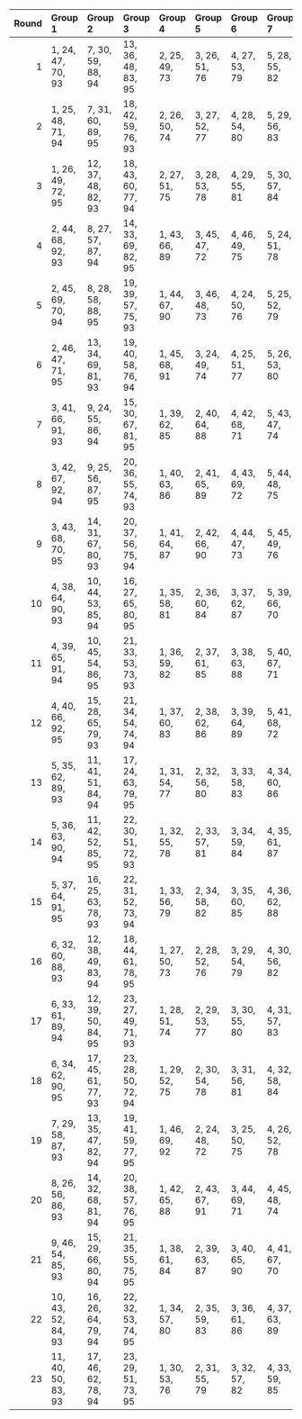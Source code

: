 |   Round | Group 1            | Group 2            | Group 3            | Group 4       | Group 5       | Group 6       | Group 7       | Group 8       | Group 9       | Group 10      | Group 11       | Group 12       | Group 13       | Group 14       | Group 15       | Group 16       | Group 17       | Group 18       | Group 19       | Group 20       | Group 21       | Group 22       | Group 23       |
|--------:|:-------------------|:-------------------|:-------------------|:--------------|:--------------|:--------------|:--------------|:--------------|:--------------|:--------------|:---------------|:---------------|:---------------|:---------------|:---------------|:---------------|:---------------|:---------------|:---------------|:---------------|:---------------|:---------------|:---------------|
|       1 | 1, 24, 47, 70, 93  | 7, 30, 59, 88, 94  | 13, 36, 48, 83, 95 | 2, 25, 49, 73 | 3, 26, 51, 76 | 4, 27, 53, 79 | 5, 28, 55, 82 | 6, 29, 57, 85 | 8, 31, 61, 91 | 9, 32, 63, 71 | 10, 33, 65, 74 | 11, 34, 67, 77 | 12, 35, 69, 80 | 14, 37, 50, 86 | 15, 38, 52, 89 | 16, 39, 54, 92 | 17, 40, 56, 72 | 18, 41, 58, 75 | 19, 42, 60, 78 | 20, 43, 62, 81 | 21, 44, 64, 84 | 22, 45, 66, 87 | 23, 46, 68, 90 |
|       2 | 1, 25, 48, 71, 94  | 7, 31, 60, 89, 95  | 18, 42, 59, 76, 93 | 2, 26, 50, 74 | 3, 27, 52, 77 | 4, 28, 54, 80 | 5, 29, 56, 83 | 6, 30, 58, 86 | 8, 32, 62, 92 | 9, 33, 64, 72 | 10, 34, 66, 75 | 11, 35, 68, 78 | 12, 36, 47, 81 | 13, 37, 49, 84 | 14, 38, 51, 87 | 15, 39, 53, 90 | 16, 40, 55, 70 | 17, 41, 57, 73 | 19, 43, 61, 79 | 20, 44, 63, 82 | 21, 45, 65, 85 | 22, 46, 67, 88 | 23, 24, 69, 91 |
|       3 | 1, 26, 49, 72, 95  | 12, 37, 48, 82, 93 | 18, 43, 60, 77, 94 | 2, 27, 51, 75 | 3, 28, 53, 78 | 4, 29, 55, 81 | 5, 30, 57, 84 | 6, 31, 59, 87 | 7, 32, 61, 90 | 8, 33, 63, 70 | 9, 34, 65, 73  | 10, 35, 67, 76 | 11, 36, 69, 79 | 13, 38, 50, 85 | 14, 39, 52, 88 | 15, 40, 54, 91 | 16, 41, 56, 71 | 17, 42, 58, 74 | 19, 44, 62, 80 | 20, 45, 64, 83 | 21, 46, 66, 86 | 22, 24, 68, 89 | 23, 25, 47, 92 |
|       4 | 2, 44, 68, 92, 93  | 8, 27, 57, 87, 94  | 14, 33, 69, 82, 95 | 1, 43, 66, 89 | 3, 45, 47, 72 | 4, 46, 49, 75 | 5, 24, 51, 78 | 6, 25, 53, 81 | 7, 26, 55, 84 | 9, 28, 59, 90 | 10, 29, 61, 70 | 11, 30, 63, 73 | 12, 31, 65, 76 | 13, 32, 67, 79 | 15, 34, 48, 85 | 16, 35, 50, 88 | 17, 36, 52, 91 | 18, 37, 54, 71 | 19, 38, 56, 74 | 20, 39, 58, 77 | 21, 40, 60, 80 | 22, 41, 62, 83 | 23, 42, 64, 86 |
|       5 | 2, 45, 69, 70, 94  | 8, 28, 58, 88, 95  | 19, 39, 57, 75, 93 | 1, 44, 67, 90 | 3, 46, 48, 73 | 4, 24, 50, 76 | 5, 25, 52, 79 | 6, 26, 54, 82 | 7, 27, 56, 85 | 9, 29, 60, 91 | 10, 30, 62, 71 | 11, 31, 64, 74 | 12, 32, 66, 77 | 13, 33, 68, 80 | 14, 34, 47, 83 | 15, 35, 49, 86 | 16, 36, 51, 89 | 17, 37, 53, 92 | 18, 38, 55, 72 | 20, 40, 59, 78 | 21, 41, 61, 81 | 22, 42, 63, 84 | 23, 43, 65, 87 |
|       6 | 2, 46, 47, 71, 95  | 13, 34, 69, 81, 93 | 19, 40, 58, 76, 94 | 1, 45, 68, 91 | 3, 24, 49, 74 | 4, 25, 51, 77 | 5, 26, 53, 80 | 6, 27, 55, 83 | 7, 28, 57, 86 | 8, 29, 59, 89 | 9, 30, 61, 92  | 10, 31, 63, 72 | 11, 32, 65, 75 | 12, 33, 67, 78 | 14, 35, 48, 84 | 15, 36, 50, 87 | 16, 37, 52, 90 | 17, 38, 54, 70 | 18, 39, 56, 73 | 20, 41, 60, 79 | 21, 42, 62, 82 | 22, 43, 64, 85 | 23, 44, 66, 88 |
|       7 | 3, 41, 66, 91, 93  | 9, 24, 55, 86, 94  | 15, 30, 67, 81, 95 | 1, 39, 62, 85 | 2, 40, 64, 88 | 4, 42, 68, 71 | 5, 43, 47, 74 | 6, 44, 49, 77 | 7, 45, 51, 80 | 8, 46, 53, 83 | 10, 25, 57, 89 | 11, 26, 59, 92 | 12, 27, 61, 72 | 13, 28, 63, 75 | 14, 29, 65, 78 | 16, 31, 69, 84 | 17, 32, 48, 87 | 18, 33, 50, 90 | 19, 34, 52, 70 | 20, 35, 54, 73 | 21, 36, 56, 76 | 22, 37, 58, 79 | 23, 38, 60, 82 |
|       8 | 3, 42, 67, 92, 94  | 9, 25, 56, 87, 95  | 20, 36, 55, 74, 93 | 1, 40, 63, 86 | 2, 41, 65, 89 | 4, 43, 69, 72 | 5, 44, 48, 75 | 6, 45, 50, 78 | 7, 46, 52, 81 | 8, 24, 54, 84 | 10, 26, 58, 90 | 11, 27, 60, 70 | 12, 28, 62, 73 | 13, 29, 64, 76 | 14, 30, 66, 79 | 15, 31, 68, 82 | 16, 32, 47, 85 | 17, 33, 49, 88 | 18, 34, 51, 91 | 19, 35, 53, 71 | 21, 37, 57, 77 | 22, 38, 59, 80 | 23, 39, 61, 83 |
|       9 | 3, 43, 68, 70, 95  | 14, 31, 67, 80, 93 | 20, 37, 56, 75, 94 | 1, 41, 64, 87 | 2, 42, 66, 90 | 4, 44, 47, 73 | 5, 45, 49, 76 | 6, 46, 51, 79 | 7, 24, 53, 82 | 8, 25, 55, 85 | 9, 26, 57, 88  | 10, 27, 59, 91 | 11, 28, 61, 71 | 12, 29, 63, 74 | 13, 30, 65, 77 | 15, 32, 69, 83 | 16, 33, 48, 86 | 17, 34, 50, 89 | 18, 35, 52, 92 | 19, 36, 54, 72 | 21, 38, 58, 78 | 22, 39, 60, 81 | 23, 40, 62, 84 |
|      10 | 4, 38, 64, 90, 93  | 10, 44, 53, 85, 94 | 16, 27, 65, 80, 95 | 1, 35, 58, 81 | 2, 36, 60, 84 | 3, 37, 62, 87 | 5, 39, 66, 70 | 6, 40, 68, 73 | 7, 41, 47, 76 | 8, 42, 49, 79 | 9, 43, 51, 82  | 11, 45, 55, 88 | 12, 46, 57, 91 | 13, 24, 59, 71 | 14, 25, 61, 74 | 15, 26, 63, 77 | 17, 28, 67, 83 | 18, 29, 69, 86 | 19, 30, 48, 89 | 20, 31, 50, 92 | 21, 32, 52, 72 | 22, 33, 54, 75 | 23, 34, 56, 78 |
|      11 | 4, 39, 65, 91, 94  | 10, 45, 54, 86, 95 | 21, 33, 53, 73, 93 | 1, 36, 59, 82 | 2, 37, 61, 85 | 3, 38, 63, 88 | 5, 40, 67, 71 | 6, 41, 69, 74 | 7, 42, 48, 77 | 8, 43, 50, 80 | 9, 44, 52, 83  | 11, 46, 56, 89 | 12, 24, 58, 92 | 13, 25, 60, 72 | 14, 26, 62, 75 | 15, 27, 64, 78 | 16, 28, 66, 81 | 17, 29, 68, 84 | 18, 30, 47, 87 | 19, 31, 49, 90 | 20, 32, 51, 70 | 22, 34, 55, 76 | 23, 35, 57, 79 |
|      12 | 4, 40, 66, 92, 95  | 15, 28, 65, 79, 93 | 21, 34, 54, 74, 94 | 1, 37, 60, 83 | 2, 38, 62, 86 | 3, 39, 64, 89 | 5, 41, 68, 72 | 6, 42, 47, 75 | 7, 43, 49, 78 | 8, 44, 51, 81 | 9, 45, 53, 84  | 10, 46, 55, 87 | 11, 24, 57, 90 | 12, 25, 59, 70 | 13, 26, 61, 73 | 14, 27, 63, 76 | 16, 29, 67, 82 | 17, 30, 69, 85 | 18, 31, 48, 88 | 19, 32, 50, 91 | 20, 33, 52, 71 | 22, 35, 56, 77 | 23, 36, 58, 80 |
|      13 | 5, 35, 62, 89, 93  | 11, 41, 51, 84, 94 | 17, 24, 63, 79, 95 | 1, 31, 54, 77 | 2, 32, 56, 80 | 3, 33, 58, 83 | 4, 34, 60, 86 | 6, 36, 64, 92 | 7, 37, 66, 72 | 8, 38, 68, 75 | 9, 39, 47, 78  | 10, 40, 49, 81 | 12, 42, 53, 87 | 13, 43, 55, 90 | 14, 44, 57, 70 | 15, 45, 59, 73 | 16, 46, 61, 76 | 18, 25, 65, 82 | 19, 26, 67, 85 | 20, 27, 69, 88 | 21, 28, 48, 91 | 22, 29, 50, 71 | 23, 30, 52, 74 |
|      14 | 5, 36, 63, 90, 94  | 11, 42, 52, 85, 95 | 22, 30, 51, 72, 93 | 1, 32, 55, 78 | 2, 33, 57, 81 | 3, 34, 59, 84 | 4, 35, 61, 87 | 6, 37, 65, 70 | 7, 38, 67, 73 | 8, 39, 69, 76 | 9, 40, 48, 79  | 10, 41, 50, 82 | 12, 43, 54, 88 | 13, 44, 56, 91 | 14, 45, 58, 71 | 15, 46, 60, 74 | 16, 24, 62, 77 | 17, 25, 64, 80 | 18, 26, 66, 83 | 19, 27, 68, 86 | 20, 28, 47, 89 | 21, 29, 49, 92 | 23, 31, 53, 75 |
|      15 | 5, 37, 64, 91, 95  | 16, 25, 63, 78, 93 | 22, 31, 52, 73, 94 | 1, 33, 56, 79 | 2, 34, 58, 82 | 3, 35, 60, 85 | 4, 36, 62, 88 | 6, 38, 66, 71 | 7, 39, 68, 74 | 8, 40, 47, 77 | 9, 41, 49, 80  | 10, 42, 51, 83 | 11, 43, 53, 86 | 12, 44, 55, 89 | 13, 45, 57, 92 | 14, 46, 59, 72 | 15, 24, 61, 75 | 17, 26, 65, 81 | 18, 27, 67, 84 | 19, 28, 69, 87 | 20, 29, 48, 90 | 21, 30, 50, 70 | 23, 32, 54, 76 |
|      16 | 6, 32, 60, 88, 93  | 12, 38, 49, 83, 94 | 18, 44, 61, 78, 95 | 1, 27, 50, 73 | 2, 28, 52, 76 | 3, 29, 54, 79 | 4, 30, 56, 82 | 5, 31, 58, 85 | 7, 33, 62, 91 | 8, 34, 64, 71 | 9, 35, 66, 74  | 10, 36, 68, 77 | 11, 37, 47, 80 | 13, 39, 51, 86 | 14, 40, 53, 89 | 15, 41, 55, 92 | 16, 42, 57, 72 | 17, 43, 59, 75 | 19, 45, 63, 81 | 20, 46, 65, 84 | 21, 24, 67, 87 | 22, 25, 69, 90 | 23, 26, 48, 70 |
|      17 | 6, 33, 61, 89, 94  | 12, 39, 50, 84, 95 | 23, 27, 49, 71, 93 | 1, 28, 51, 74 | 2, 29, 53, 77 | 3, 30, 55, 80 | 4, 31, 57, 83 | 5, 32, 59, 86 | 7, 34, 63, 92 | 8, 35, 65, 72 | 9, 36, 67, 75  | 10, 37, 69, 78 | 11, 38, 48, 81 | 13, 40, 52, 87 | 14, 41, 54, 90 | 15, 42, 56, 70 | 16, 43, 58, 73 | 17, 44, 60, 76 | 18, 45, 62, 79 | 19, 46, 64, 82 | 20, 24, 66, 85 | 21, 25, 68, 88 | 22, 26, 47, 91 |
|      18 | 6, 34, 62, 90, 95  | 17, 45, 61, 77, 93 | 23, 28, 50, 72, 94 | 1, 29, 52, 75 | 2, 30, 54, 78 | 3, 31, 56, 81 | 4, 32, 58, 84 | 5, 33, 60, 87 | 7, 35, 64, 70 | 8, 36, 66, 73 | 9, 37, 68, 76  | 10, 38, 47, 79 | 11, 39, 49, 82 | 12, 40, 51, 85 | 13, 41, 53, 88 | 14, 42, 55, 91 | 15, 43, 57, 71 | 16, 44, 59, 74 | 18, 46, 63, 80 | 19, 24, 65, 83 | 20, 25, 67, 86 | 21, 26, 69, 89 | 22, 27, 48, 92 |
|      19 | 7, 29, 58, 87, 93  | 13, 35, 47, 82, 94 | 19, 41, 59, 77, 95 | 1, 46, 69, 92 | 2, 24, 48, 72 | 3, 25, 50, 75 | 4, 26, 52, 78 | 5, 27, 54, 81 | 6, 28, 56, 84 | 8, 30, 60, 90 | 9, 31, 62, 70  | 10, 32, 64, 73 | 11, 33, 66, 76 | 12, 34, 68, 79 | 14, 36, 49, 85 | 15, 37, 51, 88 | 16, 38, 53, 91 | 17, 39, 55, 71 | 18, 40, 57, 74 | 20, 42, 61, 80 | 21, 43, 63, 83 | 22, 44, 65, 86 | 23, 45, 67, 89 |
|      20 | 8, 26, 56, 86, 93  | 14, 32, 68, 81, 94 | 20, 38, 57, 76, 95 | 1, 42, 65, 88 | 2, 43, 67, 91 | 3, 44, 69, 71 | 4, 45, 48, 74 | 5, 46, 50, 77 | 6, 24, 52, 80 | 7, 25, 54, 83 | 9, 27, 58, 89  | 10, 28, 60, 92 | 11, 29, 62, 72 | 12, 30, 64, 75 | 13, 31, 66, 78 | 15, 33, 47, 84 | 16, 34, 49, 87 | 17, 35, 51, 90 | 18, 36, 53, 70 | 19, 37, 55, 73 | 21, 39, 59, 79 | 22, 40, 61, 82 | 23, 41, 63, 85 |
|      21 | 9, 46, 54, 85, 93  | 15, 29, 66, 80, 94 | 21, 35, 55, 75, 95 | 1, 38, 61, 84 | 2, 39, 63, 87 | 3, 40, 65, 90 | 4, 41, 67, 70 | 5, 42, 69, 73 | 6, 43, 48, 76 | 7, 44, 50, 79 | 8, 45, 52, 82  | 10, 24, 56, 88 | 11, 25, 58, 91 | 12, 26, 60, 71 | 13, 27, 62, 74 | 14, 28, 64, 77 | 16, 30, 68, 83 | 17, 31, 47, 86 | 18, 32, 49, 89 | 19, 33, 51, 92 | 20, 34, 53, 72 | 22, 36, 57, 78 | 23, 37, 59, 81 |
|      22 | 10, 43, 52, 84, 93 | 16, 26, 64, 79, 94 | 22, 32, 53, 74, 95 | 1, 34, 57, 80 | 2, 35, 59, 83 | 3, 36, 61, 86 | 4, 37, 63, 89 | 5, 38, 65, 92 | 6, 39, 67, 72 | 7, 40, 69, 75 | 8, 41, 48, 78  | 9, 42, 50, 81  | 11, 44, 54, 87 | 12, 45, 56, 90 | 13, 46, 58, 70 | 14, 24, 60, 73 | 15, 25, 62, 76 | 17, 27, 66, 82 | 18, 28, 68, 85 | 19, 29, 47, 88 | 20, 30, 49, 91 | 21, 31, 51, 71 | 23, 33, 55, 77 |
|      23 | 11, 40, 50, 83, 93 | 17, 46, 62, 78, 94 | 23, 29, 51, 73, 95 | 1, 30, 53, 76 | 2, 31, 55, 79 | 3, 32, 57, 82 | 4, 33, 59, 85 | 5, 34, 61, 88 | 6, 35, 63, 91 | 7, 36, 65, 71 | 8, 37, 67, 74  | 9, 38, 69, 77  | 10, 39, 48, 80 | 12, 41, 52, 86 | 13, 42, 54, 89 | 14, 43, 56, 92 | 15, 44, 58, 72 | 16, 45, 60, 75 | 18, 24, 64, 81 | 19, 25, 66, 84 | 20, 26, 68, 87 | 21, 27, 47, 90 | 22, 28, 49, 70 |